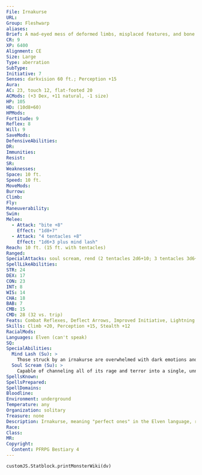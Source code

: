 ```yaml
---
File: Irnakurse
URL: 
Group: Fleshwarp
aliases: 
Brief: A mad-eyed mess of deformed limbs, misplaced features, and bone shards pulls itself along amid a cacophony of slapping flesh.
CR: 9
XP: 6400
Alignment: CE
Size: Large
Type: aberration
SubType: 
Initiative: 7
Senses: darkvision 60 ft.; Perception +15
Aura: 
AC: 23, touch 12, flat-footed 20
ACMods: (+3 Dex, +11 natural, -1 size)
HP: 105
HD: (10d8+60)
HPMods: 
Fortitude: 9
Reflex: 8
Will: 9
SaveMods: 
DefensiveAbilities: 
DR: 
Immunities: 
Resist: 
SR: 
Weaknesses: 
Space: 10 ft.
Speed: 10 ft.
MoveMods: 
Burrow: 
Climb: 
Fly: 
Maneuverability: 
Swim: 
Melee: 
  - Attack: "bite +8"
    Effect: "1d8+7"
  - Attack: "4 tentacles +8"
    Effect: "1d6+3 plus mind lash"
Reach: 10 ft. (15 ft. with tentacles)
Ranged: 
SpecialAttacks: soul scream, rend (2 tentacles 2d6+10; 3 tentacles 3d6+10; 4 tentacles 4d6+10)
SpellLikeAbilities: 
STR: 24
DEX: 17
CON: 23
INT: 8
WIS: 14
CHA: 18
BAB: 7
CMB: 15
CMD: 28 (32 vs. trip)
Feats: Combat Reflexes, Deflect Arrows, Improved Initiative, Lightning Reflexes, Weapon Focus (tentacle)
Skills: Climb +20, Perception +15, Stealth +12
RacialMods: 
Languages: Elven (can't speak)
SQ: 
SpecialAbilities:
  Mind Lash (Su): >
    Those struck by an irnakurse are overwhelmed with dark emotions and corrupted images of a ruined life. Any non-evil creature hit by an irnakurse's tentacle must succeed at a DC 19 Will save or be stunned for 1 round. A creature that successfully saves can't be affected by the same irnakurse's mind lash for 24 hours. The save DC is Charisma-based.
  Soul Scream (Su): >
    Capable of channeling all of its rage and terror into a single, unnatural noise, an irnakurse can unleash a sound of alien horror as a standard action. Any non-evil creature within 30 feet of a screaming irnakurse must succeed at a DC 19 Will save or take 1d4 points of Wisdom drain. Once it begins screaming, an irnakurse can continue as a free action for 6 rounds, but can't scream again for 5 minutes afterward. The save DC is Charisma-based.
SpellsKnown: 
SpellsPrepared: 
SpellDomains: 
Bloodline: 
Environment: underground
Temperature: any
Organization: solitary
Treasure: none
Description: Irnakurse, meaning "perfect ones" in the Elven language, represent the sum outpouring of drow hatred for their surface-world brethren. These brainwashed, rage-filled abominations are the result of elves subjected to fleshwarping-and were the drow to have their way, embodiments of the elven race's future. Each irnakurse suffers long under the knife of the dark elves' most practiced fleshwarpers until its body and mind lie in total ruin. When the weeks of torture and transformation are complete, what was once an elf emerges as a shrieking mockery of its lost grace, a horror of reworked flesh and broken bones, a "perfect" elf to the drow and a sin against life to elvenkind. Through the blasphemous tortures that create them, irnakurse are made completely mad and become unable to harm drow. All non-drow, however, they view as targets to vent their terror and rage upon. Elves especially provoke irnakurses' ire. No two irnakurse look exactly the same-drow torturers take profane pride in sculpting their elven victims into unique masterpieces of agony-most stand between 8 and 9 feet tall and weigh upward of 300 pounds.
Race: 
Class: 
MR: 
Copyright:
  Content: PFRPG Bestiary 4
---
```

```dataviewjs
customJS.Statblock.printMonsterWiki(dv)
```
